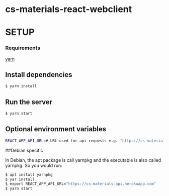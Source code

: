 # cs-materials-react-webclient

# SETUP
### Requirements
[yarn](https://yarnpkg.com/)

## Install dependencies
```sh
$ yarn install
```

## Run the server
```sh
$ yarn start
```

## Optional environment variables
```sh
REACT_APP_API_URL=# URL used for api requests e.g. "https://cs-materials-api.herokuapp.com"
```

##Debian specific

In Debian, the apt package is call yarnpkg and the executable is also called yarnpkg. So you would run:

```sh
$ apt install yarnpkg
$ yar install
$ export REACT_APP_API_URL="https://cs-materials-api.herokuapp.com"
$ yarn start
```